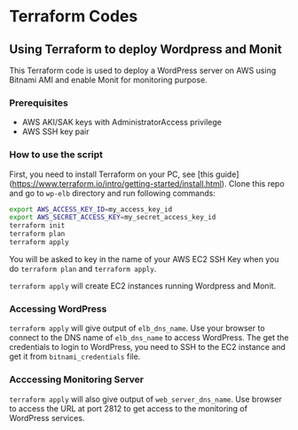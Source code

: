# Terraform Codes

## Using Terraform to deploy Wordpress and Monit
This Terraform code is used to deploy a WordPress server on AWS using Bitnami AMI and enable
Monit for monitoring purpose.

### Prerequisites
* AWS AKI/SAK keys with AdministratorAccess privilege
* AWS SSH key pair

### How to use the script
First, you need to install Terraform on your PC, see [this guide] (https://www.terraform.io/intro/getting-started/install.html). Clone this repo and go to `wp-elb` directory and run following commands:
```bash
export AWS_ACCESS_KEY_ID=my_access_key_id
export AWS_SECRET_ACCESS_KEY=my_secret_access_key_id
terraform init
terraform plan
terraform apply
```
You will be asked to key in the name of your AWS EC2 SSH Key when you do `terraform plan` and `terraform apply`.

`terraform apply` will create EC2 instances running Wordpress and Monit.

### Accessing WordPress
`terraform apply` will give output of `elb_dns_name`. Use your browser to connect to the DNS name of `elb_dns_name` to access WordPress. The get the credentials to login to WordPress, you need to SSH to the EC2 instance and get it from `bitnami_credentials` file.

### Acccessing Monitoring Server
`terraform apply` will also give output of `web_server_dns_name`. Use browser to access the URL at port 2812 to get access to the monitoring of WordPress services.
